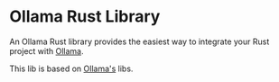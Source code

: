 # Ollama Rust Library

An Ollama Rust library provides the easiest way to integrate your Rust project with [Ollama](https://github.com/ollama).

This lib is based on [Ollama's](https://github.com/ollama) libs.
